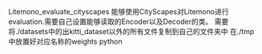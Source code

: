 Litemono_evaluate_cityscapes
能够使用CityScapes对Litemono进行evaluation.需要自己设置能够读取的Encoder以及Decoder的类。
需要将./datasets中的出kitti_dataset以外的所有文件复制到自己的文件夹中
在./tmp中放置好对应名称的weights
python 
